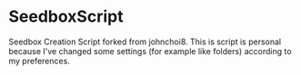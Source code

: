 # SeedboxScript
Seedbox Creation Script forked from johnchoi8. This is script is personal because I've changed some settings (for example like folders) according to my preferences. 
